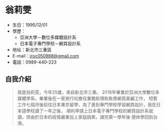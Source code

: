 # 翁莉雯

* 生日：1995/12/01
* 學歷：
  * 亞洲大學－數位多媒體設計系
  * 日本電子專門學校－網頁設計系
* 地址：新北市三重區
* E-mail：jroc050988@gmail.com
* 電話：0989-440-223
## 自我介紹
> 我是翁莉雯，今年25歲，來自新北市三重。
> 2018年畢業於亞洲大學數位多媒體學系，畢業後在一家旅行社擔任業務助理和負責網頁美編工作， 短暫工作七個月後前往日本東京留學，為了進到專門學校學習網頁設計，我在日本語學校讀了一年之後， 順利申請上日本電子專門學校的網頁設計系就讀，但由於日本的疫情嚴重加上家庭因素，讀完第一學年後 便休學回到台灣。
